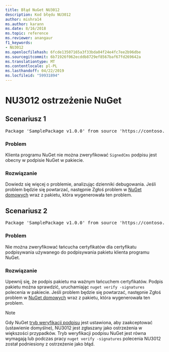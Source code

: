 ```yaml
---
title: Błąd NuGet NU3012
description: Kod błędu NU3012
author: mishra14
ms.author: karann
ms.date: 8/16/2018
ms.topic: reference
ms.reviewer: anangaur
f1_keywords:
- NU3012
ms.openlocfilehash: 6fcde13507165a3f33bda04f24e4fc7ee2b96dbe
ms.sourcegitcommit: 6b71926f062ecddb8729ef8567baf67fd269642a
ms.translationtype: MT
ms.contentlocale: pl-PL
ms.lasthandoff: 04/22/2019
ms.locfileid: "59931894"
---
```

# <a name="nuget-warning-nu3012"></a>NU3012 ostrzeżenie NuGet

## <a name="scenario-1"></a>Scenariusz 1

<pre>Package 'SamplePackage v1.0.0' from source 'https://contoso.com/index.json': The primary signature validation failed.</pre>

### <a name="issue"></a>Problem

Klienta programu NuGet nie można zweryfikować `SignedCms` podpisu jest obecny w podpisie NuGet w pakiecie.


### <a name="solution"></a>Rozwiązanie

Dowiedz się więcej o problemie, analizując dzienniki debugowania. Jeśli problem będzie się powtarzać, następnie Zgłoś problem w [NuGet domowych](https://github.com/NuGet/Home/issues) wraz z pakietu, która wygenerowała ten problem.



## <a name="scenario-2"></a>Scenariusz 2

<pre>Package 'SamplePackage v1.0.0' from source 'https://contoso.com/index.json': The primary signature found a chain building issue:  A certificate chain processed, but terminated in a root certificate which is not trusted by the trust provider.</pre>

### <a name="issue"></a>Problem

Nie można zweryfikować łańcucha certyfikatów dla certyfikatu podpisywania używanego do podpisywania pakietu klienta programu NuGet.


### <a name="solution"></a>Rozwiązanie

Upewnij się, że podpis pakietu ma ważnym łańcuchem certyfikatów. Podpis pakietu można sprawdzić, uruchamiając `nuget verify -signatures` polecenia w pakiecie. Jeśli problem będzie się powtarzać, następnie Zgłoś problem w [NuGet domowych](https://github.com/NuGet/Home/issues) wraz z pakietu, która wygenerowała ten problem.


> [!Note]
> Gdy NuGet [tryb weryfikacji podpisu](https://docs.microsoft.com/en-us/nuget/consume-packages/installing-signed-packages#configure-package-signature-requirements) jest ustawiona, aby zaakceptować (ustawienie domyślne), NU3012 jest zgłaszany jako ostrzeżenia w większości przypadków. Tryb weryfikacji podpisu NuGet jest równa wymagają lub podczas pracy `nuget verify -signatures` polecenia NU3012 został podniesiony z ostrzeżenie jako błąd. 

